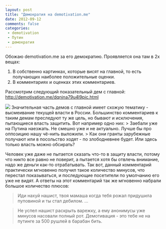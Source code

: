 ```yaml
---
layout: post
title: "Демократия на demotivation.me"
date: 2012-09-12
comments: false
categories:
 - demotivation
 - Путин
 - демократия
---
```



Обожаю demotivation.me за его демократию. Проявляется она там в 2х вещах:

1.  В собственно картинках, которые висят на главной, то есть получающих наиболее положительные оценки.
2.  В комментариях и оценках этих комментариев.

Рассмотрим следующий показательный дем с главной:
<a href="http://demotivation.me/dqnjna79u4l9pic.html">http://demotivation.me/dqnjna79u4l9pic.html</a>

<img src="http://demotivation.me/images/20120910/dqnjna79u4l9.jpg"/>
Значительная часть демов c главной имеет схожую тематику - высмеивание текущей власти в России.
Большинство комментариев к таким демам преследуют ту же цель, но бывают и исключения, пытающиеся власть защитить.
Вот например одно них:
> Заебали уже на Путина наезжать. Не смешно уже и не актуально. Лучше бы про оппозицию нашу чё-нить выложили.
> Как они гранты зарубежные получают или в посольство ходят - по злободневнее будет. Или здесь только власть можно обсирать?

Человек уже даже не пытается сказать что-то в защиту власти, потому что никто все равно не поверит, а пытается хотя бы отвлечь внимание, надо же деньги как-то отрабатывать.
Так вот, данный комментарий практически мгновенно получил такое количество минусов, что перестал показываться, и последующие посетители по умолчанию его уже не видят.
А ответы на этот комментарий так же мгновенно набрали большое количество плюсов:
> Иди нахуй нашист, твоя мамаша когда тебя рожал придушила пуповиной и ты стал дебилом. ...

> Не успел нашист раскрыть варежку, а ему анонимусы уже минусов насовали полный рот. Демотивация - это тебе не на путинге за 500 рушлей в барабан бить.
